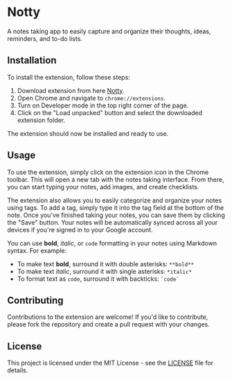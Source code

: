 # Notty
A notes taking app to easily capture and organize their thoughts, ideas, reminders, and to-do lists.

## Installation


To install the extension, follow these steps:

1. Download extension from here [Notty](https://github.com/ashutoshtanwar1/Notty/files/10788004/Notty.zip).
2. Open Chrome and navigate to `chrome://extensions`.
3. Turn on Developer mode in the top right corner of the page.
4. Click on the "Load unpacked" button and select the downloaded extension folder.

The extension should now be installed and ready to use.

## Usage

To use the extension, simply click on the extension icon in the Chrome toolbar. This will open a new tab with the notes taking interface. From there, you can start typing your notes, add images, and create checklists. 

The extension also allows you to easily categorize and organize your notes using tags. To add a tag, simply type it into the tag field at the bottom of the note.
Once you've finished taking your notes, you can save them by clicking the "Save" button. Your notes will be automatically synced across all your devices if you're signed in to your Google account.

You can use **bold**, *italic*, or `code` formatting in your notes using Markdown syntax. For example:

- To make text **bold**, surround it with double asterisks: `**bold**`
- To make text *italic*, surround it with single asterisks: `*italic*`
- To format text as `code`, surround it with backticks: `` `code` ``

## Contributing

Contributions to the extension are welcome! If you'd like to contribute, please fork the repository and create a pull request with your changes.

## License

This project is licensed under the MIT License - see the [LICENSE](LICENSE) file for details.
